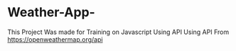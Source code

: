 # Weather-App-
This Project Was made for Training on Javascript Using API
Using API From https://openweathermap.org/api
